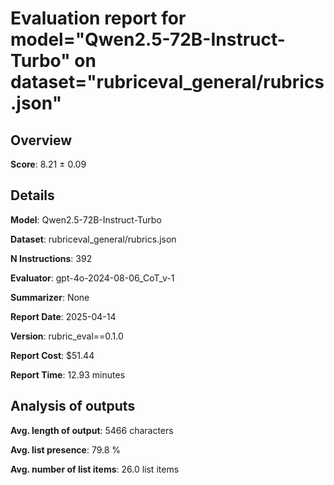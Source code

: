 # Evaluation report for model="Qwen2.5-72B-Instruct-Turbo" on dataset="rubriceval_general/rubrics.json"

## Overview
**Score**: 8.21 ± 0.09

## Details
**Model**: Qwen2.5-72B-Instruct-Turbo

**Dataset**: rubriceval_general/rubrics.json

**N Instructions**: 392

**Evaluator**: gpt-4o-2024-08-06_CoT_v-1

**Summarizer**: None

**Report Date**: 2025-04-14

**Version**: rubric_eval==0.1.0

**Report Cost**: $51.44

**Report Time**: 12.93 minutes

## Analysis of outputs
**Avg. length of output**: 5466 characters

**Avg. list presence**: 79.8 %

**Avg. number of list items**: 26.0 list items


